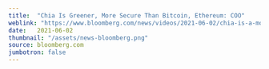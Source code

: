 ```yaml
---
title:  "Chia Is Greener, More Secure Than Bitcoin, Ethereum: COO"
weblink: "https://www.bloomberg.com/news/videos/2021-06-02/chia-is-a-more-secure-alternative-to-bitcoin-ethereum-says-ceo-video"
date:   2021-06-02
thumbnail: "/assets/news-bloomberg.png"
source: bloomberg.com
jumbotron: false
---
```

